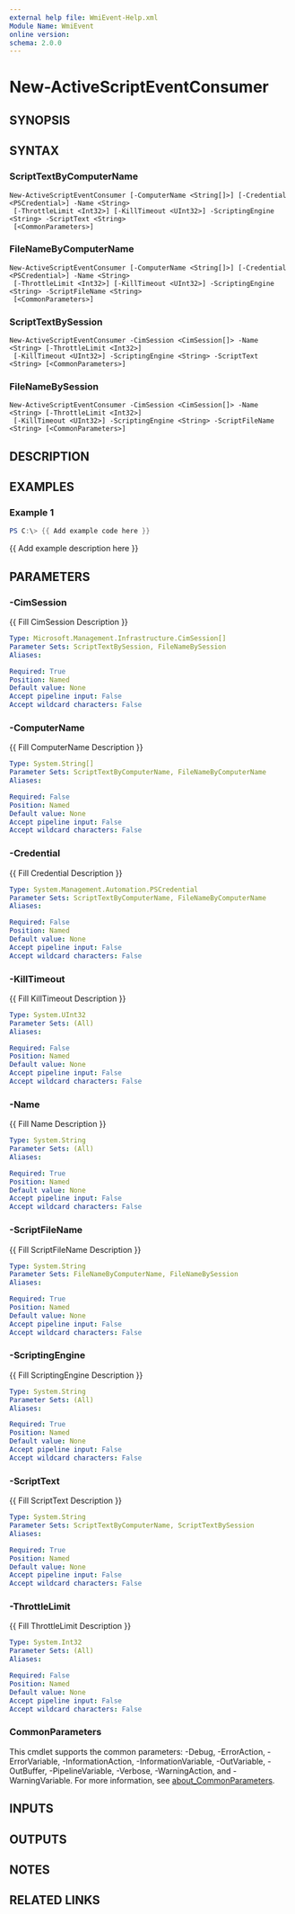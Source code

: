 ```yaml
---
external help file: WmiEvent-Help.xml
Module Name: WmiEvent
online version:
schema: 2.0.0
---
```


# New-ActiveScriptEventConsumer

## SYNOPSIS

## SYNTAX

### ScriptTextByComputerName
```
New-ActiveScriptEventConsumer [-ComputerName <String[]>] [-Credential <PSCredential>] -Name <String>
 [-ThrottleLimit <Int32>] [-KillTimeout <UInt32>] -ScriptingEngine <String> -ScriptText <String>
 [<CommonParameters>]
```

### FileNameByComputerName
```
New-ActiveScriptEventConsumer [-ComputerName <String[]>] [-Credential <PSCredential>] -Name <String>
 [-ThrottleLimit <Int32>] [-KillTimeout <UInt32>] -ScriptingEngine <String> -ScriptFileName <String>
 [<CommonParameters>]
```

### ScriptTextBySession
```
New-ActiveScriptEventConsumer -CimSession <CimSession[]> -Name <String> [-ThrottleLimit <Int32>]
 [-KillTimeout <UInt32>] -ScriptingEngine <String> -ScriptText <String> [<CommonParameters>]
```

### FileNameBySession
```
New-ActiveScriptEventConsumer -CimSession <CimSession[]> -Name <String> [-ThrottleLimit <Int32>]
 [-KillTimeout <UInt32>] -ScriptingEngine <String> -ScriptFileName <String> [<CommonParameters>]
```

## DESCRIPTION

## EXAMPLES

### Example 1
```powershell
PS C:\> {{ Add example code here }}
```

{{ Add example description here }}

## PARAMETERS

### -CimSession
{{ Fill CimSession Description }}

```yaml
Type: Microsoft.Management.Infrastructure.CimSession[]
Parameter Sets: ScriptTextBySession, FileNameBySession
Aliases:

Required: True
Position: Named
Default value: None
Accept pipeline input: False
Accept wildcard characters: False
```

### -ComputerName
{{ Fill ComputerName Description }}

```yaml
Type: System.String[]
Parameter Sets: ScriptTextByComputerName, FileNameByComputerName
Aliases:

Required: False
Position: Named
Default value: None
Accept pipeline input: False
Accept wildcard characters: False
```

### -Credential
{{ Fill Credential Description }}

```yaml
Type: System.Management.Automation.PSCredential
Parameter Sets: ScriptTextByComputerName, FileNameByComputerName
Aliases:

Required: False
Position: Named
Default value: None
Accept pipeline input: False
Accept wildcard characters: False
```

### -KillTimeout
{{ Fill KillTimeout Description }}

```yaml
Type: System.UInt32
Parameter Sets: (All)
Aliases:

Required: False
Position: Named
Default value: None
Accept pipeline input: False
Accept wildcard characters: False
```

### -Name
{{ Fill Name Description }}

```yaml
Type: System.String
Parameter Sets: (All)
Aliases:

Required: True
Position: Named
Default value: None
Accept pipeline input: False
Accept wildcard characters: False
```

### -ScriptFileName
{{ Fill ScriptFileName Description }}

```yaml
Type: System.String
Parameter Sets: FileNameByComputerName, FileNameBySession
Aliases:

Required: True
Position: Named
Default value: None
Accept pipeline input: False
Accept wildcard characters: False
```

### -ScriptingEngine
{{ Fill ScriptingEngine Description }}

```yaml
Type: System.String
Parameter Sets: (All)
Aliases:

Required: True
Position: Named
Default value: None
Accept pipeline input: False
Accept wildcard characters: False
```

### -ScriptText
{{ Fill ScriptText Description }}

```yaml
Type: System.String
Parameter Sets: ScriptTextByComputerName, ScriptTextBySession
Aliases:

Required: True
Position: Named
Default value: None
Accept pipeline input: False
Accept wildcard characters: False
```

### -ThrottleLimit
{{ Fill ThrottleLimit Description }}

```yaml
Type: System.Int32
Parameter Sets: (All)
Aliases:

Required: False
Position: Named
Default value: None
Accept pipeline input: False
Accept wildcard characters: False
```

### CommonParameters
This cmdlet supports the common parameters: -Debug, -ErrorAction, -ErrorVariable, -InformationAction, -InformationVariable, -OutVariable, -OutBuffer, -PipelineVariable, -Verbose, -WarningAction, and -WarningVariable. For more information, see [about_CommonParameters](http://go.microsoft.com/fwlink/?LinkID=113216).

## INPUTS

## OUTPUTS

## NOTES

## RELATED LINKS
